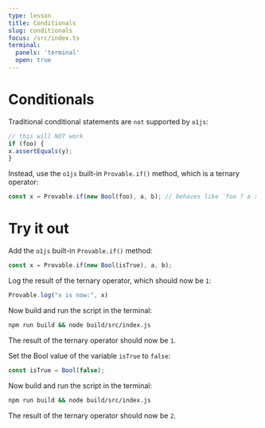 ```yaml
---
type: lesson
title: Conditionals
slug: conditionals
focus: /src/index.ts
terminal:
  panels: 'terminal'
  open: true
---
```


# Conditionals
Traditional conditional statements are `not` supported by `o1js`:

```ts
// this will NOT work
if (foo) {
x.assertEquals(y);
}
```

Instead, use the `o1js` built-in `Provable.if()` method, which is a ternary operator:

```ts
const x = Provable.if(new Bool(foo), a, b); // behaves like `foo ? a : b`
```

# Try it out
Add the `o1js` built-in `Provable.if()` method:

```ts add={1}
const x = Provable.if(new Bool(isTrue), a, b);
```

Log the result of the ternary operator, which should now be `1`:

```ts add={1}
Provable.log("x is now:", x)
```

Now build and run the script in the terminal:

```bash
npm run build && node build/src/index.js
```

The result of the ternary operator should now be `1`.


Set the Bool value of the variable `isTrue` to `false`:

```ts
const isTrue = Bool(false);
```

Now build and run the script in the terminal:

```bash
npm run build && node build/src/index.js
```

The result of the ternary operator should now be `2`.
